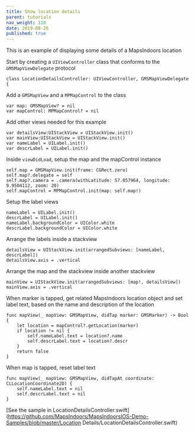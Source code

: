 ```yaml
---
title: Show location details
parent: tutorials
nav_weight: 110
date: 2019-08-26
published: true
---
```


This is an example of displaying some details of a MapsIndoors location

Start by creating a `UIViewController` class that conforms to the `GMSMapViewDelegate` protocol
```
class LocationDetailsController: UIViewController, GMSMapViewDelegate { 
```
Add a `GMSMapView` and a `MPMapControl` to the class
```
var map: GMSMapView? = nil
var mapControl: MPMapControl? = nil
```
Add other views needed for this example
```
var detailsView:UIStackView = UIStackView.init()
var mainView:UIStackView = UIStackView.init()
var nameLabel = UILabel.init()
var descrLabel = UILabel.init()
```
Inside `viewDidLoad`, setup the map and the mapControl instance
```
self.map = GMSMapView.init(frame: CGRect.zero)
self.map?.delegate = self
self.map?.camera = .camera(withLatitude: 57.057964, longitude: 9.9504112, zoom: 20)
self.mapControl = MPMapControl.init(map: self.map!)
```
Setup the label views
```
nameLabel = UILabel.init()
descrLabel = UILabel.init()
nameLabel.backgroundColor = UIColor.white
descrLabel.backgroundColor = UIColor.white
```
Arrange the labels inside a stackview
```
detailsView = UIStackView.init(arrangedSubviews: [nameLabel, descrLabel])
detailsView.axis = .vertical
```
Arrange the map and the stackview inside another stackview
```
mainView = UIStackView.init(arrangedSubviews: [map!, detailsView])
mainView.axis = .vertical
```
When marker is tapped, get related MapsIndoors location object and set label text, based on the name and description of the location
```
func mapView(_ mapView: GMSMapView, didTap marker: GMSMarker) -> Bool {
    let location = mapControl?.getLocation(marker)
    if location != nil {
        self.nameLabel.text = location?.name
        self.descrLabel.text = location?.descr
    }
    return false
}
```
When map is tapped, reset label text
```
func mapView(_ mapView: GMSMapView, didTapAt coordinate: CLLocationCoordinate2D) {
    self.nameLabel.text = nil
    self.descrLabel.text = nil
}
```

[See the sample in LocationDetailsController.swift](https://github.com/MapsIndoors/MapsIndoorsIOS-Demo-Samples/blob/master/Location Details/LocationDetailsController.swift)
